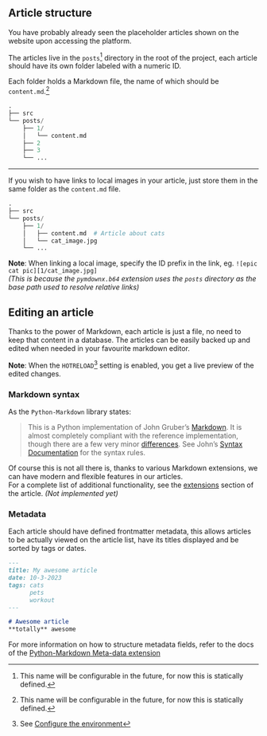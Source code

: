 ## Article structure

You have probably already seen the placeholder articles shown on the website
upon accessing the platform.

The articles live in the `posts`[^1] directory in the root of the project, each
article should have its own folder labeled with a numeric ID.

Each folder holds a Markdown file, the name of which should be `content.md`.[^1]

```py title="Example"
.
├── src
└── posts/
    ├── 1/
    │   └── content.md
    ├── 2
    ├── 3
    └── ...
```

---

If you wish to have links to local images in your article, just store them in
the same folder as the `content.md` file.

```py title="Example" hl_lines="6"
.
├── src
└── posts/
    ├── 1/
    │   ├── content.md  # Article about cats
    │   └── cat_image.jpg
    └── ...
```

**Note**: When linking a local image, specify the ID prefix in the link, eg.
`![epic cat pic][1/cat_image.jpg]`  
*(This is because the `pymdownx.b64` extension uses the `posts` directory as the
  base path used to resolve relative links)*

## Editing an article

Thanks to the power of Markdown, each article is just a file, no need to keep
that content in a database. The articles can be easily backed up and edited
when needed in your favourite markdown editor.

**Note**: When the `HOTRELOAD`[^2] setting is enabled, you get a live preview of
the edited changes.

### Markdown syntax

As the `Python-Markdown` library states:

>This is a Python implementation of John Gruber’s [Markdown][2].
>It is almost completely compliant with the reference implementation, though
>there are a few very minor [differences][3]. See John’s
>[Syntax Documentation][4] for the syntax rules.

Of course this is not all there is, thanks to various Markdown extensions, we
can have modern and flexible features in our articles.  
For a complete list of additional functionality, see the [extensions][5] section
of the article. *(Not implemented yet)*

### Metadata

Each article should have defined frontmatter metadata, this allows articles to
be actually viewed on the article list, have its titles displayed and be sorted
by tags or dates.

```markdown title="Example" hl_lines="1-7"
---
title: My awesome article
date: 10-3-2023
tags: cats
      pets
      workout
---

# Awesome article
**totally** awesome
```
For more information on how to structure metadata fields, refer to the docs of
the [Python-Markdown Meta-data extension][1]

[1]: https://python-markdown.github.io/extensions/meta_data/#syntax
[2]: https://daringfireball.net/projects/markdown/
[3]: https://python-markdown.github.io/#differences
[4]: https://daringfireball.net/projects/markdown/syntax
[5]: /extensions

[^1]: This name will be configurable in the future, for now this is statically
      defined.
[^2]: See [Configure the environment](../configure_the_environment)
